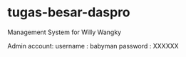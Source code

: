 # tugas-besar-daspro
Management System for Willy Wangky

Admin account: 
username    : babyman
password    : XXXXXX